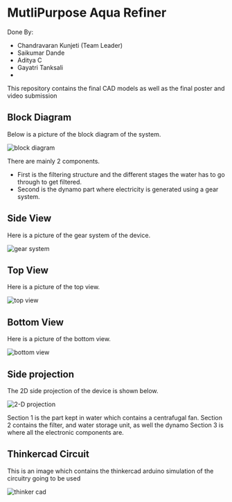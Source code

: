 # MutliPurpose Aqua Refiner
Done By:
- Chandravaran Kunjeti (Team Leader)
- Saikumar Dande
- Aditya C
- Gayatri Tanksali
- 
This repository contains the final CAD models as well as the final poster and video submission

## Block Diagram
Below is a picture of the block diagram of the system.

![block diagram](block_diagram.PNG)

There are mainly 2 components. 
- First is the filtering structure and the different stages the water has to go through to get filtered.
- Second is the dynamo part where electricity is generated using a gear system.

## Side View
Here is a picture of the gear system of the device.

![gear system](gear_system.PNG)

## Top View
Here is a picture of the top view.

![top view](top_view.PNG)

## Bottom View 
Here is a picture of the bottom view.

![bottom view](bottom_view.PNG)

## Side projection
The 2D side projection of the device is shown below.

![2-D projection](2_D_design_labaled.PNG)

Section 1 is the part kept in water which contains a centrafugal fan.
Section 2 contains the filter, and water storage unit, as well the dynamo 
Section 3 is where all the electronic components are.

## Thinkercad Circuit 
This is an image which contains the thinkercad arduino simulation of the circuitry going to be used

![thinker cad](tinkercad_simulation.PNG)
